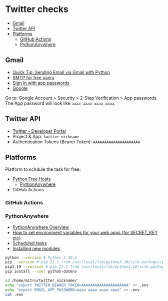 # Twitter checks <!-- omit in toc -->

- [Gmail](#gmail)
- [Twitter API](#twitter-api)
- [Platforms](#platforms)
  - [GitHub Actions](#github-actions)
  - [PythonAnywhere](#pythonanywhere)

## Gmail

- [Quick Tip: Sending Email via Gmail with Python](https://www.sitepoint.com/quick-tip-sending-email-via-gmail-with-python/)
- [SMTP for free users](https://help.pythonanywhere.com/pages/SMTPForFreeUsers/)
- [Sign in with app passwords](https://support.google.com/accounts/answer/185833?hl=en)
- [Google](https://support.google.com/accounts/answer/185833?hl=en&sjid=1804814364665939162-EU)

Go to: Google Account > Security > 2-Step Verification > App passwords.
The App password will look like `aaaa aaaa aaaa aaaa`.

## Twitter API

- [Twitter - Developer Portal](https://developer.twitter.com/en/portal/dashboard)
- Project & App: `twitter-nickname`
- Authentication Tokens (Bearer Token): `AAAAAAAAAAAAAAAAAAAAA`

## Platforms

Platform to schdule the task for free:

- [Python Free Hosts](https://wiki.python.org/moin/FreeHosts)
  - [PythonAnywhere](https://www.pythonanywhere.com)
- GitHub Actions

### GitHub Actions

### PythonAnywhere

- [PythonAnywhere Overview](https://www.youtube.com/watch?v=yhqYFyo7dAM)
- [How to set environment variables for your web apps (for SECRET_KEY etc)](https://help.pythonanywhere.com/pages/environment-variables-for-web-apps/)
- [Scheduled tasks](https://help.pythonanywhere.com/pages/ScheduledTasks/)
- [Installing new modules](https://help.pythonanywhere.com/pages/InstallingNewModules/)

```bash
python --version # Python 3.10.5
pip --version # pip 22.2 from /usr/local/lib/python3.10/site-packages/pip (python 3.10)
pip3.10 --version # pip 22.2 from /usr/local/lib/python3.10/site-packages/pip (python 3.10)
pip install --user python-dotenv

cd /home/mitru/twitter_nickname/
echo "export TWITTER_BEARER_TOKEN=AAAAAAAAAAAAAAAAAAAAA" >> .env
echo "export GMAIL_APP_PASSWORD=aaaa aaaa aaaa aaaa" >> .env
cat .env
```
